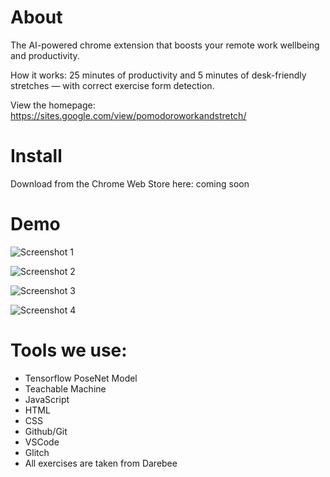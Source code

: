 # About

The AI-powered chrome extension that boosts your remote work wellbeing and productivity.

How it works: 25 minutes of productivity and 5 minutes of desk-friendly stretches — with correct exercise form detection.

View the homepage: https://sites.google.com/view/pomodoroworkandstretch/

# Install

Download from the Chrome Web Store here: coming soon

# Demo

![Screenshot 1](https://github.com/trannble/pomodoroWorkAndStretch/blob/master/Outside%20Files/Webstore%20Screenshots/1.png?raw=true)

![Screenshot 2](https://github.com/trannble/pomodoroWorkAndStretch/blob/master/Outside%20Files/Webstore%20Screenshots/2.png?raw=true)

![Screenshot 3](https://github.com/trannble/pomodoroWorkAndStretch/blob/master/Outside%20Files/Webstore%20Screenshots/3.png?raw=true)

![Screenshot 4](https://github.com/trannble/pomodoroWorkAndStretch/blob/master/Outside%20Files/Webstore%20Screenshots/4.png?raw=true)

# Tools we use:

- Tensorflow PoseNet Model
- Teachable Machine
- JavaScript
- HTML
- CSS
- Github/Git
- VSCode
- Glitch
- All exercises are taken from Darebee
